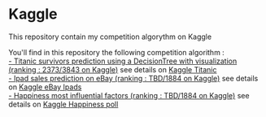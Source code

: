 # Kaggle
This repository contain my competition algorythm on Kaggle

You'll find in this repository the following competition algorithm :    
[- Titanic survivors prediction using a DecisionTree with visualization (ranking : 2373/3843 on Kaggle)](/KaggleTitanic.py) see details on [Kaggle Titanic](https://www.kaggle.com/c/titanic)    
[- Ipad sales prediction on eBay (ranking : TBD/1884 on Kaggle)](/KaggleIpads.py) see details on [Kaggle eBay Ipads](https://inclass.kaggle.com/c/15-071x-the-analytics-edge-summer-2015)    
[- Happiness most influential factors (ranking : TBD/1884 on Kaggle)](/KaggleHappiness.py) see details on [Kaggle Happiness poll](https://www.kaggle.com/c/the-analytics-edge-mit-15-071x)
